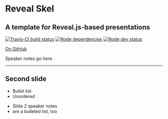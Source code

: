 # Reveal Skel
## A template for Reveal.js-based presentations

[![Travis-CI build status](https://travis-ci.org/seanho00/reveal-skel.svg)](https://travis-ci.org/seanho00/reveal-skel)
[![Node dependencies](https://david-dm.org/seanho00/reveal-skel.svg)](https://david-dm.org/seanho00/reveal-skel)
[![Node dev status](https://david-dm.org/seanho00/reveal-skel/dev-status.svg)](https://david-dm.org/seanho00/reveal-skel#info=devDependencies)

[On GitHub](https://github.com/seanho00/reveal-skel)

>>>
Speaker notes go here.

---
<!-- .slide: data-background-image="static/bg/unsplash-Jztmx9yqjBw-stars.jpg" -->

## Second slide
* Bullet list
* Unordered

>>>
+ Slide 2 speaker notes
+ are a bulleted list, too
